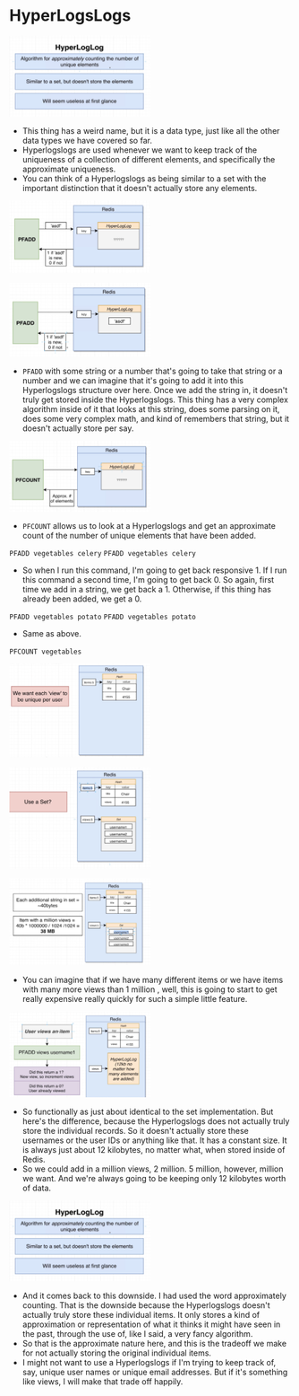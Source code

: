 # HyperLogsLogs

[<img src="./pictures/hyperlogslogs.png" width="50%"/>](./pictures/hyperlogslogs.png)

- This thing has a weird name, but it is a data type, just like all the other data types we have covered so far.
- Hyperlogslogs are used whenever we want to keep track of the uniqueness of a collection of different elements, and specifically the approximate uniqueness.
- You can think of a Hyperlogslogs as being similar to a set with the important distinction that it doesn't actually store any elements.

[<img src="./pictures/pfadd_1.png" width="50%"/>](./pictures/pfadd_1.png)

[<img src="./pictures/pfadd_2.png" width="50%"/>](./pictures/pfadd_2.png)

- `PFADD` with some string or a number that's going to take that string or a number and we can imagine that it's going to add it into this Hyperlogslogs structure over here. Once we add the string in, it doesn't truly get stored inside the Hyperlogslogs. This thing has a very complex algorithm inside of it that looks at this string, does some parsing on it, does some very complex math, and kind of remembers that string, but it doesn't actually store per say.

[<img src="./pictures/pfcount.png" width="50%"/>](./pictures/pfcount.png)

- `PFCOUNT` allows us to look at a Hyperlogslogs and get an approximate count of the number of unique elements that have been added.

`PFADD vegetables celery`
`PFADD vegetables celery`

- So when I run this command, I'm going to get back responsive 1. If I run this command a second time, I'm going to get back 0. So again, first time we add in a string, we get back a 1. Otherwise, if this thing has already been added, we get a 0.

`PFADD vegetables potato`
`PFADD vegetables potato`

- Same as above.

`PFCOUNT vegetables`

[<img src="./pictures/views_problem.png" width="50%"/>](./pictures/views_problem.png)

[<img src="./pictures/solution_1.png" width="50%"/>](./pictures/solution_1.png)

[<img src="./pictures/solution_1_problem.png" width="50%"/>](./pictures/solution_1_problem.png)

- You can imagine that if we have many different items or we have items with many more views than 1 million , well, this is going to start to get really expensive really quickly for such a simple little feature.

[<img src="./pictures/solution_2.png" width="50%"/>](./pictures/solution_2.png)

- So functionally as just about identical to the set implementation. But here's the difference, because the Hyperlogslogs does not actually truly store the individual records. So it doesn't actually store these usernames or the user IDs or anything like that. It has a constant size. It is always just about 12 kilobytes, no matter what, when stored inside of Redis.
- So we could add in a million views, 2 million. 5 million, however, million we want. And we're always going to be keeping only 12 kilobytes worth of data.

[<img src="./pictures/hyperlogslogs.png" width="50%"/>](./pictures/hyperlogslogs.png)

- And it comes back to this downside. I had used the word approximately counting. That is the downside because the Hyperlogslogs doesn't actually truly store these individual items. It only stores a kind of approximation or representation of what it thinks it might have seen in the past, through the use of, like I said, a very fancy algorithm.
- So that is the approximate nature here, and this is the tradeoff we make for not actually storing the original individual items.
- I might not want to use a Hyperlogslogs if I'm trying to keep track of, say, unique user names or unique email addresses. But if it's something like views, I will make that trade off happily.
